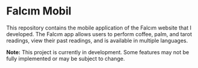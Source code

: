 # Falcım Mobil

This repository contains the mobile application of the Falcım website that I developed. The Falcım app allows users to perform coffee, palm, and tarot readings, view their past readings, and is available in multiple languages.

**Note:** This project is currently in development. Some features may not be fully implemented or may be subject to change.

